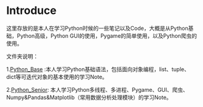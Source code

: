 # Introduce

这里存放的是本人在学习Python时候的一些笔记以及Code，大概是从Python基础，Python高级，Python GUI的使用，Pygame的简单使用，以及Python爬虫的使用。  

文件夹说明：

1.[Python_Base](https://github.com/Lyli724/Python-Tutorial/tree/master/Python_Base) :本人学习Python基础语法，包括面向对象编程，list、tuple、dict等可迭代对象的基本使用的学习Note。

2.[Python_Senior](https://github.com/Lyli724/Python-Tutorial/tree/master/Python_Senior): 本人学习Python多线程、多进程、Pygame、GUI、爬虫、Numpy&Pandas&Matplotlib（常用数据分析处理模块）的学习Note。


